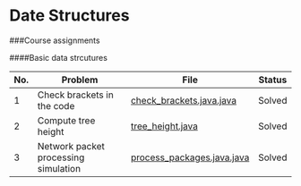 # Date Structures

###Course assignments

####Basic data strcutures

| No. | Problem    | File        | Status       |
|-----|------------|-------------|--------------|
| 1 | Check brackets in the code               | [check_brackets.java.java](#)       | Solved    |
| 2 | Compute tree height                      | [tree_height.java](#)               | Solved    |
| 3 | Network packet processing simulation     | [process_packages.java.java](#)     | Solved    |
